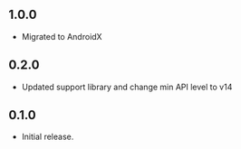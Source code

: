 ## 1.0.0
- Migrated to AndroidX

## 0.2.0
- Updated support library and change min API level to v14

## 0.1.0
- Initial release.
